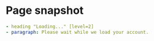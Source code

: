 # Page snapshot

```yaml
- heading "Loading..." [level=2]
- paragraph: Please wait while we load your account.
```